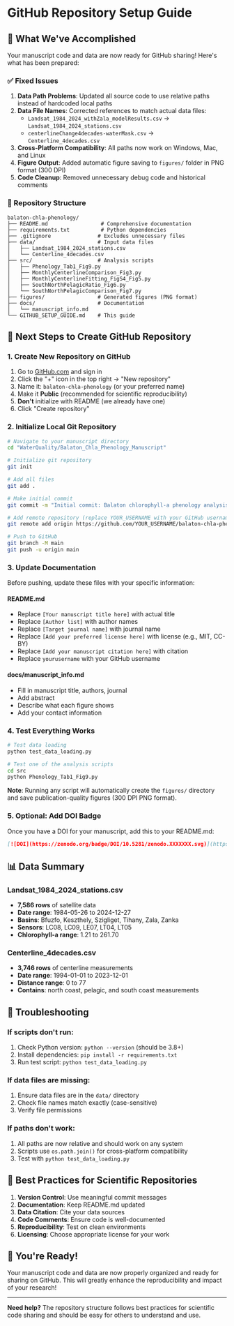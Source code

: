 # GitHub Repository Setup Guide

## 🎯 What We've Accomplished

Your manuscript code and data are now ready for GitHub sharing! Here's what has been prepared:

### ✅ Fixed Issues
1. **Data Path Problems**: Updated all source code to use relative paths instead of hardcoded local paths
2. **Data File Names**: Corrected references to match actual data files:
   - `Landsat_1984_2024_withZala_modelResults.csv` → `Landsat_1984_2024_stations.csv`
   - `centerlineChange4decades-waterMask.csv` → `Centerline_4decades.csv`
3. **Cross-Platform Compatibility**: All paths now work on Windows, Mac, and Linux
4. **Figure Output**: Added automatic figure saving to `figures/` folder in PNG format (300 DPI)
5. **Code Cleanup**: Removed unnecessary debug code and historical comments

### 📁 Repository Structure
```
balaton-chla-phenology/
├── README.md                 # Comprehensive documentation
├── requirements.txt          # Python dependencies
├── .gitignore               # Excludes unnecessary files
├── data/                    # Input data files
│   ├── Landsat_1984_2024_stations.csv
│   └── Centerline_4decades.csv
├── src/                     # Analysis scripts
│   ├── Phenology_Tab1_Fig9.py
│   ├── MonthlyCenterlineComparison_Fig3.py
│   ├── MonthlyCenterlineFitting_FigS4_Fig5.py
│   ├── SouthNorthPelagicRatio_Fig6.py
│   └── SouthNorthPelagicComparison_Fig7.py
├── figures/                 # Generated figures (PNG format)
├── docs/                    # Documentation
│   └── manuscript_info.md
└── GITHUB_SETUP_GUIDE.md    # This guide
```

## 🚀 Next Steps to Create GitHub Repository

### 1. Create New Repository on GitHub
1. Go to [GitHub.com](https://github.com) and sign in
2. Click the "+" icon in the top right → "New repository"
3. Name it: `balaton-chla-phenology` (or your preferred name)
4. Make it **Public** (recommended for scientific reproducibility)
5. **Don't** initialize with README (we already have one)
6. Click "Create repository"

### 2. Initialize Local Git Repository
```bash
# Navigate to your manuscript directory
cd "WaterQuality/Balaton_Chla_Phenology_Manuscript"

# Initialize git repository
git init

# Add all files
git add .

# Make initial commit
git commit -m "Initial commit: Balaton chlorophyll-a phenology analysis"

# Add remote repository (replace YOUR_USERNAME with your GitHub username)
git remote add origin https://github.com/YOUR_USERNAME/balaton-chla-phenology.git

# Push to GitHub
git branch -M main
git push -u origin main
```

### 3. Update Documentation
Before pushing, update these files with your specific information:

#### README.md
- Replace `[Your manuscript title here]` with actual title
- Replace `[Author list]` with author names
- Replace `[Target journal name]` with journal name
- Replace `[Add your preferred license here]` with license (e.g., MIT, CC-BY)
- Replace `[Add your manuscript citation here]` with citation
- Replace `yourusername` with your GitHub username

#### docs/manuscript_info.md
- Fill in manuscript title, authors, journal
- Add abstract
- Describe what each figure shows
- Add your contact information

### 4. Test Everything Works
```bash
# Test data loading
python test_data_loading.py

# Test one of the analysis scripts
cd src
python Phenology_Tab1_Fig9.py
```

**Note**: Running any script will automatically create the `figures/` directory and save publication-quality figures (300 DPI PNG format).

### 5. Optional: Add DOI Badge
Once you have a DOI for your manuscript, add this to your README.md:
```markdown
[![DOI](https://zenodo.org/badge/DOI/10.5281/zenodo.XXXXXXX.svg)](https://doi.org/10.5281/zenodo.XXXXXXX)
```

## 📊 Data Summary

### Landsat_1984_2024_stations.csv
- **7,586 rows** of satellite data
- **Date range**: 1984-05-26 to 2024-12-27
- **Basins**: Bfuzfo, Keszthely, Szigliget, Tihany, Zala, Zanka
- **Sensors**: LC08, LC09, LE07, LT04, LT05
- **Chlorophyll-a range**: 1.21 to 261.70

### Centerline_4decades.csv
- **3,746 rows** of centerline measurements
- **Date range**: 1994-01-01 to 2023-12-01
- **Distance range**: 0 to 77
- **Contains**: north coast, pelagic, and south coast measurements

## 🔧 Troubleshooting

### If scripts don't run:
1. Check Python version: `python --version` (should be 3.8+)
2. Install dependencies: `pip install -r requirements.txt`
3. Run test script: `python test_data_loading.py`

### If data files are missing:
1. Ensure data files are in the `data/` directory
2. Check file names match exactly (case-sensitive)
3. Verify file permissions

### If paths don't work:
1. All paths are now relative and should work on any system
2. Scripts use `os.path.join()` for cross-platform compatibility
3. Test with `python test_data_loading.py`

## 📝 Best Practices for Scientific Repositories

1. **Version Control**: Use meaningful commit messages
2. **Documentation**: Keep README.md updated
3. **Data Citation**: Cite your data sources
4. **Code Comments**: Ensure code is well-documented
5. **Reproducibility**: Test on clean environments
6. **Licensing**: Choose appropriate license for your work

## 🎉 You're Ready!

Your manuscript code and data are now properly organized and ready for sharing on GitHub. This will greatly enhance the reproducibility and impact of your research!

---

**Need help?** The repository structure follows best practices for scientific code sharing and should be easy for others to understand and use. 